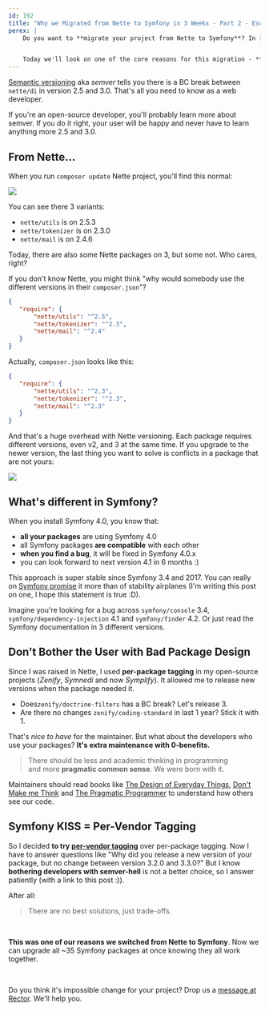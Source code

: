 ```yaml
---
id: 192
title: "Why we Migrated from Nette to Symfony in 3 Weeks - Part 2 - Escaping Semantic Hell"
perex: |
    Do you want to **migrate your project from Nette to Symfony**? In [part 1](/blog/2019/02/21/how-we-migrated-from-nette-to-symfony-in-3-weeks-part-1/) we showed you how to get your project ready, why it's important to make team commitment and what you can automate.


    Today we'll look on one of the core reasons for this migration - **escaping to semantic hell**.
---
```


[Semantic versioning](https://semver.org) aka *semver* tells you there is a BC break between `nette/di` in version 2.5 and 3.0. That's all you need to know as a web developer.

If you're an open-source developer, you'll probably learn more about semver. If you do it right, your user will be happy and never have to learn anything more 2.5 and 3.0.

## From Nette...

When you run `composer update` Nette project, you'll find this normal:

<img src="/assets/images/posts/2019/nette-to-symfony2/version-hell.png" style="max-width:30em">

You can see there 3 variants:

- `nette/utils` is on 2.5.3
- `nette/tokenizer` is on 2.3.0
- `nette/mail` is on 2.4.6

Today, there are also some Nette packages on 3, but some not. Who cares, right?

If you don't know Nette, you might think "why would somebody use the different versions in their `composer.json`"?


```json
{
   "require": {
       "nette/utils": "^2.5",
       "nette/tokenizer": "^2.3",
       "nette/mail": "^2.4"
   }
}
```

Actually, `composer.json` looks like this:

```json
{
   "require": {
       "nette/utils": "^2.3",
       "nette/tokenizer": "^2.3",
       "nette/mail": "^2.3"
   }
}
```

And that's a huge overhead with Nette versioning. Each package requires different versions, even v2, and 3 at the same time. If you upgrade to the newer version, the last thing you want to solve is conflicts in a package that are not yours:

<img src="/assets/images/posts/2019/nette-to-symfony2/install-fail.png">

## What's different in Symfony?

When you install Symfony 4.0, you know that:

- **all your packages** are using Symfony 4.0
- all Symfony packages **are compatible** with each other
- **when you find a bug**, it will be fixed in Symfony 4.0.x
- you can look forward to next version 4.1 in 6 months :)

This approach is super stable since Symfony 3.4 and 2017. You can really on [Symfony promise](https://symfony.com/doc/current/contributing/code/bc.html) it more than of stability airplanes (I'm writing this post on one, I hope this statement is true :D).

Imagine you're looking for a bug across `symfony/console` 3.4, `symfony/dependency-injection` 4.1 and `symfony/finder` 4.2. Or just read the Symfony documentation in 3 different versions.

## Don't Bother the User with Bad Package Design

Since I was raised in Nette, I used **per-package tagging** in my open-source projects (*Zenify*, *Symnedi* and now *Symplify*). It allowed me to release new versions when the package needed it.

- Does`zenify/doctrine-filters` has a BC break? Let's release 3.
- Are there no changes `zenify/coding-standard` in last 1 year? Stick it with 1.

That's *nice to have* for the maintainer. But what about the developers who use your packages? **It's extra maintenance with 0-benefits.**

<blockquote class="blockquote mt-5 mb-5 text-center">
    There should be less and academic thinking in programming
    <br>and more <strong>pragmatic common sense</strong>. We were born with it.
</blockquote>

Maintainers should read books like [The Design of Everyday Things](https://www.amazon.com/Design-Everyday-Things-Revised-Expanded-ebook/dp/B06XCCZJ4L), [Don't Make me Think](https://www.amazon.com/Dont-Make-Think-Revisited-Usability-ebook-dp-B00HJUBRPG/dp/B00HJUBRPG) and [The Pragmatic Programmer](https://www.amazon.com/Pragmatic-Programmer-Journeyman-Master-ebook-dp-B003GCTQAE/dp/B003GCTQAE) to understand how others see our code.

## Symfony KISS = Per-Vendor Tagging

So I decided **to try [per-vendor tagging](/blog/2017/10/30/what-can-you-learn-from-menstruation-and-symfony-releases/)** over per-package tagging. Now I have to answer questions like "Why did you release a new version of your package, but no change between version 3.2.0 and 3.3.0?" But I know **bothering developers with semver-hell** is not a better choice, so I answer patiently (with a link to this post :)).

After all:

<blockquote class="blockquote text-center">
   There are no best solutions, just trade-offs.
</blockquote>

<br>

**This was one of our reasons we switched from Nette to Symfony**. Now we can upgrade all ~35 Symfony packages at once knowing they all work together.

<br>

Do you think it's impossible change for your project? Drop us a [message at Rector](https://getrector.org). We'll help you.
